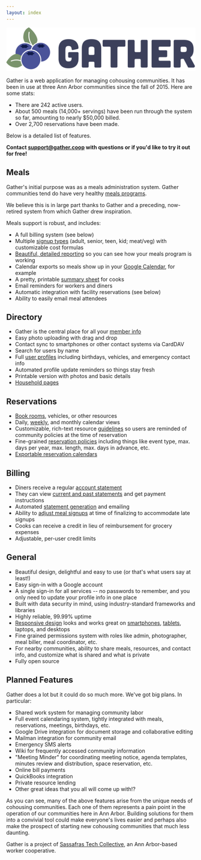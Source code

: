 ```yaml
---
layout: index
---
```

<img src="logo-light-bg.svg"/>

Gather is a web application for managing cohousing communities. It has been in use at three Ann Arbor communities since the fall of 2015. Here are some stats:

* There are 242 active users.
* About 500 meals (14,000+ servings) have been run through the system so far, amounting to nearly $50,000 billed.
* Over 2,700 reservations have been made.

Below is a detailed list of features.

<b>Contact <a href="mailto:support@gather.coop">support@gather.coop</a> with questions or if you'd like to try it out for free!</b>

## Meals

Gather's initial purpose was as a meals administration system. Gather communities tend do have very healthy [meals programs](assets/screenshots/meals-index.png).

We believe this is in large part thanks to Gather and a preceding, now-retired system from which Gather drew inspiration.

Meals support is robust, and includes:

* A full billing system (see below)
* Multiple [signup types](assets/screenshots/view-meal.png) (adult, senior, teen, kid; meat/veg) with customizable cost formulas
* [Beautiful, detailed reporting](assets/screenshots/meals-report.png) so you can see how your meals program is working
* Calendar exports so meals show up in your [Google Calendar](assets/screenshots/meal-calendar-entries.png), for example
* A pretty, printable [summary sheet](assets/screenshots/meal-summary.png) for cooks
* Email reminders for workers and diners
* Automatic integration with facility reservations (see below)
* Ability to easily email meal attendees

## Directory

* Gather is the central place for all your [member info](assets/screenshots/directory.png)
* Easy photo uploading with drag and drop
* Contact sync to smartphones or other contact systems via CardDAV
* Search for users by name
* Full [user profiles](assets/screenshots/profile-tablet.png) including birthdays, vehicles, and emergency contact info
* Automated profile update reminders so things stay fresh
* Printable version with photos and basic details
* [Household pages](assets/screenshots/household.png)

## Reservations

* [Book rooms](assets/screenshots/reservations-index.png), vehicles, or other resources
* Daily, [weekly](assets/screenshots/reservation-calendar.png), and monthly calendar views
* Customizable, rich-text resource [guidelines](assets/screenshots/create-reservation.png) so users are reminded of community policies at the time of reservation
* Fine-grained [reservation policies](assets/screenshots/create-reservation-with-error.png) including things like event type, max. days per year, max. length, max. days in advance, etc.
* [Exportable reservation calendars](assets/screenshots/calendar-export.png)

## Billing

* Diners receive a regular [account statement](assets/screenshots/statement.png)
* They can view [current and past statements](assets/screenshots/accounts.png) and get payment instructions
* Automated [statement generation](assets/screenshots/accounts-index.png) and emailing
* Ability to [adjust meal signups](assets/screenshots/finalize-meal.png) at time of finalizing to accommodate late signups
* Cooks can receive a credit in lieu of reimbursement for grocery expenses
* Adjustable, per-user credit limits

## General

* Beautiful design, delightful and easy to use (or that's what users say at least!)
* Easy sign-in with a Google account
* A single sign-in for all services -- no passwords to remember, and you only need to update your profile info in one place
* Built with data security in mind, using industry-standard frameworks and libraries
* Highly reliable, 99.99% uptime
* [Responsive design](assets/screenshots/meals-index-mobile.png) looks and works great on [smartphones](assets/screenshots/view-meal-mobile.png), [tablets](assets/screenshots/profile-tablet.png), laptops, and desktops
* Fine grained permissions system with roles like admin, photographer, meal biller, meal coordinator, etc.
* For nearby communities, ability to share meals, resources, and contact info, and customize what is shared and what is private
* Fully open source

## Planned Features

Gather does a lot but it could do so much more. We've got big plans. In particular:

* Shared work system for managing community labor
* Full event calendaring system, tightly integrated with meals, reservations, meetings, birthdays, etc.
* Google Drive integration for document storage and collaborative editing
* Mailman integration for community email
* Emergency SMS alerts
* Wiki for frequently accessed community information
* "Meeting Minder" for coordinating meeting notice, agenda templates, minutes review and distribution, space reservation, etc.
* Online bill payments
* QuickBooks integration
* Private resource lending
* Other great ideas that you all will come up with!?

As you can see, many of the above features arise from the unique needs of cohousing communities. Each one of them represents a pain point in the operation of our communities here in Ann Arbor. Building solutions for them into a convivial tool could make everyone's lives easier and perhaps also make the prospect of starting new cohousing communities that much less daunting.

Gather is a project of [Sassafras Tech Collective](http://sassafras.coop), an Ann Arbor-based worker cooperative.
